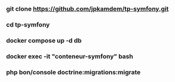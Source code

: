 ### git clone https://github.com/jpkamdem/tp-symfony.git

### cd tp-symfony

### docker compose up -d db

### docker exec -it "conteneur-symfony" bash

### php bon/console doctrine:migrations:migrate

